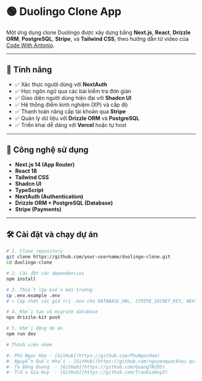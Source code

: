 # 🟢 Duolingo Clone App

Một ứng dụng clone Duolingo được xây dựng bằng **Next.js**, **React**, **Drizzle ORM**, **PostgreSQL**, **Stripe**, và **Tailwind CSS**, theo hướng dẫn từ video của [Code With Antonio](https://www.youtube.com/watch?v=dP75Khfy4s4).

---

## 🚀 Tính năng

- ✅ Xác thực người dùng với **NextAuth**
- ✅ Học ngôn ngữ qua các bài kiểm tra đơn giản
- ✅ Giao diện người dùng hiện đại với **Shadcn UI**
- ✅ Hệ thống điểm kinh nghiệm (XP) và cấp độ
- ✅ Thanh toán nâng cấp tài khoản qua **Stripe**
- ✅ Quản lý dữ liệu với **Drizzle ORM** và **PostgreSQL**
- ✅ Triển khai dễ dàng với **Vercel** hoặc tự host

---

## 🧱 Công nghệ sử dụng

- **Next.js 14 (App Router)**
- **React 18**
- **Tailwind CSS**
- **Shadcn UI**
- **TypeScript**
- **NextAuth (Authentication)**
- **Drizzle ORM + PostgreSQL (Database)**
- **Stripe (Payments)**

---
## 🛠️ Cài đặt và chạy dự án

```bash
# 1. Clone repository
git clone https://github.com/your-username/duolingo-clone.git
cd duolingo-clone

# 2. Cài đặt các dependencies
npm install

# 3. Thiết lập biến môi trường
cp .env.example .env
# → Cập nhật các giá trị .env cho DATABASE_URL, STRIPE_SECRET_KEY, NEXTAUTH_SECRET, v.v.

# 4. Khởi tạo và migrate database
npx drizzle-kit push

# 5. Khởi động dự án
npm run dev

# Thành viên nhóm

#- Phù Ngọc Hào - [GitHub](https://github.com/PhuNgocHao)
#- Nguyễn Quốc Khải - [GitHub](https://github.com/nguyenquockhai-gif)
#- Tạ Đăng Quang  - [GitHub](https://github.com/QuangTN205)
#- Trần Gia Huy  - [GitHub](https://github.com/TranGiaHuy2)

